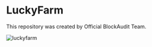 # LuckyFarm

This repository was created by Official BlockAudit Team.



![luckyfarm](https://user-images.githubusercontent.com/121312707/231366304-b253cd10-41bc-441b-9716-870bcce1a146.png)
